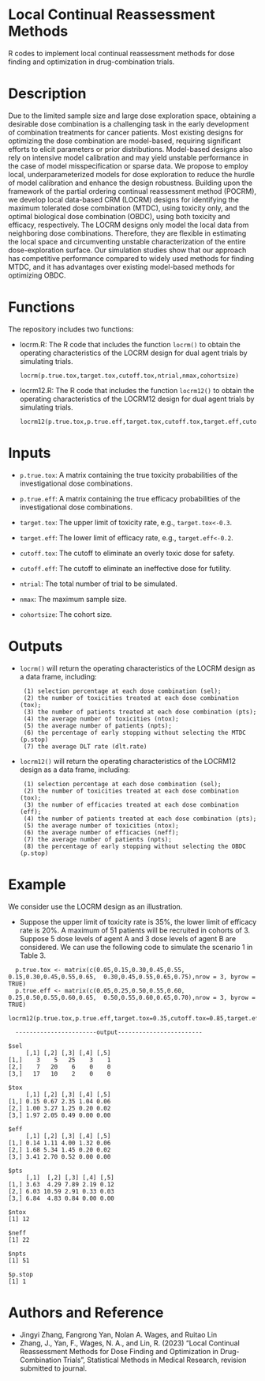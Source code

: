 # Local Continual Reassessment Methods

R codes to implement local continual reassessment methods for dose finding and optimization in drug-combination trials.

# Description

Due to the limited sample size and large dose exploration space, obtaining a desirable dose combination is a challenging task in the early development of combination treatments for cancer patients. Most existing designs for optimizing the dose combination are model-based, requiring significant efforts to elicit parameters or prior distributions. Model-based designs also rely on intensive model calibration and may yield unstable performance in the case of model misspecification or sparse data. We propose to employ local, underparameterized models for dose exploration to reduce the hurdle of model calibration and enhance the design robustness. Building upon the framework of the partial ordering continual reassessment method (POCRM), we develop local data-based CRM (LOCRM) designs for identifying the maximum tolerated dose combination (MTDC), using toxicity only, and the optimal biological dose combination (OBDC), using both toxicity and efficacy, respectively. The LOCRM designs only model the local data from neighboring dose combinations. Therefore, they are flexible in estimating the local space and circumventing unstable characterization of the entire dose-exploration surface. Our simulation studies show that our approach has competitive performance compared to widely used methods for finding MTDC, and it has advantages over existing model-based methods for optimizing OBDC.

# Functions

The repository includes two functions:

- locrm.R: The R code that includes the function ```locrm()``` to obtain the operating characteristics of the LOCRM design for dual agent trials by simulating trials.
  
  ```rscript
  locrm(p.true.tox,target.tox,cutoff.tox,ntrial,nmax,cohortsize)
  ```
  
- locrm12.R: The R code that includes the function ```locrm12()``` to obtain the operating characteristics of the LOCRM12 design for dual agent trials by simulating trials.
  
  ```rscipt
  locrm12(p.true.tox,p.true.eff,target.tox,cutoff.tox,target.eff,cutoff.eff,ntrial,nmax,cohortsize)
  ```
  

# Inputs

- `p.true.tox`: A matrix containing the true toxicity probabilities of the investigational dose combinations.
  
- `p.true.eff`: A matrix containing the true efficacy probabilities of the investigational dose combinations.
  
- `target.tox`: The upper limit of toxicity rate, e.g., `target.tox<-0.3`.
  
- `target.eff`: The lower limit of efficacy rate, e.g., `target.eff<-0.2`.
  
- `cutoff.tox`: The cutoff to eliminate an overly toxic dose for safety.
  
- `cutoff.eff`: The cutoff to eliminate an ineffective dose for futility.
  
- `ntrial`: The total number of trial to be simulated.
  
- `nmax`: The maximum sample size.
  
- `cohortsize`: The cohort size.
  

# Outputs

- `locrm()` will return the operating characteristics of the LOCRM design as a data frame, including:

  ```
   (1) selection percentage at each dose combination (sel);  
   (2) the number of toxicities treated at each dose combination (tox);  
   (3) the number of patients treated at each dose combination (pts);  
   (4) the average number of toxicities (ntox);  
   (5) the average number of patients (npts);  
   (6) the percentage of early stopping without selecting the MTDC (p.stop)  
   (7) the average DLT rate (dlt.rate)
  ```
  
- `locrm12()` will return the operating characteristics of the LOCRM12 design as a data frame, including:
  
  ```
   (1) selection percentage at each dose combination (sel);  
   (2) the number of toxicities treated at each dose combination (tox);  
   (3) the number of efficacies treated at each dose combination (eff);  
   (4) the number of patients treated at each dose combination (pts);  
   (5) the average number of toxicities (ntox);  
   (6) the average number of efficacies (neff);  
   (7) the average number of patients (npts);  
   (8) the percentage of early stopping without selecting the OBDC (p.stop)
  ```

# Example

We consider use the LOCRM design as an illustration.

- Suppose the upper limit of toxicity rate is 35%, the lower limit of efficacy rate is 20%. A maximum of 51 patients will be recruited in cohorts of 3. Suppose 5 dose levels of agent A and 3 dose levels of agent B are considered. We can use the following code to simulate the scenario 1 in Table 3.
  
```rscript
  p.true.tox <- matrix(c(0.05,0.15,0.30,0.45,0.55,  0.15,0.30,0.45,0.55,0.65,  0.30,0.45,0.55,0.65,0.75),nrow = 3, byrow = TRUE)
  p.true.eff <- matrix(c(0.05,0.25,0.50,0.55,0.60,  0.25,0.50,0.55,0.60,0.65,  0.50,0.55,0.60,0.65,0.70),nrow = 3, byrow = TRUE)
  locrm12(p.true.tox,p.true.eff,target.tox=0.35,cutoff.tox=0.85,target.eff=0.2,cutoff.eff=0.9,nmax=51,cohortsize=3,ntrial=100)
  
  -----------------------output------------------------

$sel
     [,1] [,2] [,3] [,4] [,5]
[1,]    3    5   25    3    1
[2,]    7   20    6    0    0
[3,]   17   10    2    0    0

$tox
     [,1] [,2] [,3] [,4] [,5]
[1,] 0.15 0.67 2.35 1.04 0.06
[2,] 1.00 3.27 1.25 0.20 0.02
[3,] 1.97 2.05 0.49 0.00 0.00

$eff
     [,1] [,2] [,3] [,4] [,5]
[1,] 0.14 1.11 4.00 1.32 0.06
[2,] 1.68 5.34 1.45 0.20 0.02
[3,] 3.41 2.70 0.52 0.00 0.00

$pts
     [,1]  [,2] [,3] [,4] [,5]
[1,] 3.63  4.29 7.89 2.19 0.12
[2,] 6.03 10.59 2.91 0.33 0.03
[3,] 6.84  4.83 0.84 0.00 0.00

$ntox
[1] 12

$neff
[1] 22

$npts
[1] 51

$p.stop
[1] 1
```

  # Authors and Reference
  * Jingyi Zhang, Fangrong Yan, Nolan A. Wages, and Ruitao Lin
  * Zhang, J., Yan, F., Wages, N. A., and Lin, R. (2023) “Local Continual Reassessment Methods for Dose Finding and Optimization in Drug-Combination Trials”, Statistical Methods in Medical Research, revision submitted to journal.

